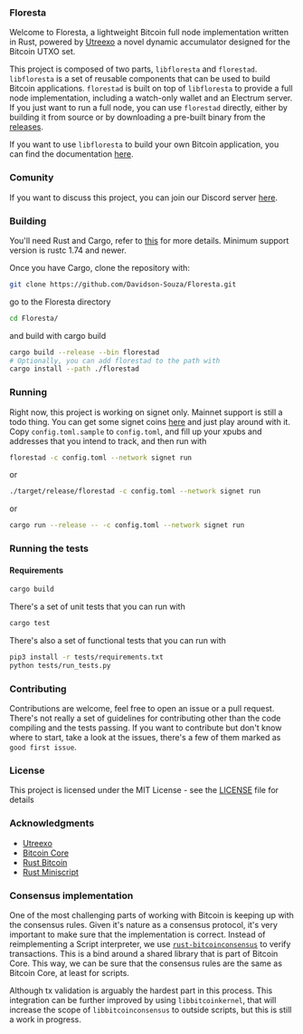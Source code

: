 ### Floresta

Welcome to Floresta,  a lightweight Bitcoin full node implementation written in Rust, powered by [Utreexo](https://eprint.iacr.org/2019/611) a novel dynamic accumulator  designed for the Bitcoin UTXO set.

This project is composed of two parts, `libfloresta` and `florestad`. `libfloresta` is
a set of reusable components that can be used to build Bitcoin applications. `florestad` is built on top of `libfloresta` to provide a full node implementation, including a watch-only wallet and an Electrum server. If you just want to run a full node, you can use `florestad` directly, either by building it from source or by downloading a pre-built binary from the [releases](https://github.com/Davidson-Souza/Floresta/releases/tag/v0.4.0).

If you want to use `libfloresta` to build your own Bitcoin application, you can find the documentation [here](https://docs.dlsouza.lol/floresta/).

### Comunity

If you want to discuss this project, you can join our Discord server [here](https://discord.gg/5Wj8fjjS93).

### Building

You'll need Rust and Cargo, refer to [this](https://www.rust-lang.org/) for more details. Minimum support version is rustc 1.74 and newer.

Once you have Cargo, clone the repository with:

```bash
git clone https://github.com/Davidson-Souza/Floresta.git
```

go to the Floresta directory

```bash
cd Floresta/
```

and build with cargo build

```bash
cargo build --release --bin florestad
# Optionally, you can add florestad to the path with
cargo install --path ./florestad
```

### Running
Right now, this project is working on signet only. Mainnet support is still a todo thing. You can get some signet coins [here](https://www.signetfaucet.com/) and just play around with it.
Copy `config.toml.sample` to `config.toml`, and fill up your xpubs and addresses that you intend to track, and then run with

```bash
florestad -c config.toml --network signet run
```

or

```bash
./target/release/florestad -c config.toml --network signet run
```

or

```bash
cargo run --release -- -c config.toml --network signet run
```

### Running the tests

#### Requirements

```bash
cargo build
```

There's a set of unit tests that you can run with
```bash
cargo test
```

There's also a set of functional tests that you can run with

```bash
pip3 install -r tests/requirements.txt
python tests/run_tests.py
```

### Contributing
Contributions are welcome, feel free to open an issue or a pull request. There's not really a set of guidelines for contributing other than the code compiling and the tests passing. If you want to contribute but don't know where to start, take a look at the issues, there's a few of them marked as `good first issue`.

### License
This project is licensed under the MIT License - see the [LICENSE](LICENSE) file for details

### Acknowledgments
* [Utreexo](https://eprint.iacr.org/2019/611)
* [Bitcoin Core](https://github.com/bitcoin/bitcoin)
* [Rust Bitcoin](https://github.com/rust-bitcoin/rust-bitcoin)
* [Rust Miniscript](https://github.com/rust-bitcoin/rust-miniscript)

### Consensus implementation

One of the most challenging parts of working with Bitcoin is keeping up with the consensus rules. Given it's nature as a consensus protocol, it's very important to make sure that the implementation is correct. Instead of reimplementing a Script interpreter, we use [`rust-bitcoinconsensus`](https://github.com/rust-bitcoin/rust-bitcoinconsensus/) to verify transactions. This is a bind around a shared library that is part of Bitcoin Core. This way, we can be sure that the consensus rules are the same as Bitcoin Core, at least for scripts.

Although tx validation is arguably the hardest part in this process. This integration can be further improved by using `libbitcoinkernel`, that will increase the scope of `libbitcoinconsensus` to outside scripts, but this is still a work in progress.
